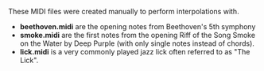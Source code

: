  These MIDI files were created manually to perform interpolations with.
- **beethoven.midi** are the opening notes from Beethoven's 5th symphony
- **smoke.midi** are the first notes from the opening Riff of the Song Smoke on the Water by Deep Purple (with only single notes instead of chords).
- **lick.midi** is a very commonly played jazz lick often referred to as "The Lick".
